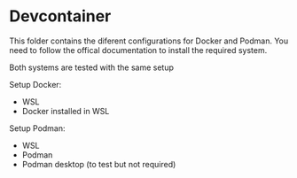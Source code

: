 # Devcontainer

This folder contains the diferent configurations for Docker and Podman.
You need to follow the offical documentation to install the required system.

Both systems are tested with the same setup

Setup Docker:
- WSL
- Docker installed in WSL

Setup Podman:
- WSL
- Podman
- Podman desktop (to test but not required)
